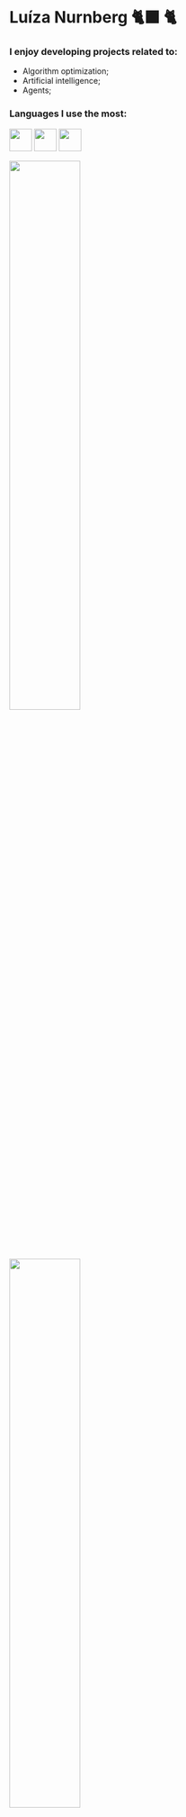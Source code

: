 <h1 align="left">Luíza Nurnberg 🐈‍⬛ 🐈 </h1>

### I enjoy developing projects related to:
   - Algorithm optimization;
   - Artificial intelligence;
   - Agents;

### Languages I use the most:
<img src="https://cdn.jsdelivr.net/gh/devicons/devicon/icons/java/java-original.svg" width="40" height="40"/> <img
src="https://cdn.jsdelivr.net/gh/devicons/devicon/icons/python/python-original.svg"  width="40" height="40" /> 
<img src="https://cdn.jsdelivr.net/gh/devicons/devicon/icons/javascript/javascript-original.svg" width="40" height="40" />

<p align="left">
<img height="50%" width="auto" src="https://github-readme-stats.vercel.app/api?username=luizanurnberg&show_icons=true&count_private=true&theme=rose_pine&hide_border=true&hide=issues,contribs&bg_color=ffffff00" />
<img height="50%" width="auto" src="https://github-readme-stats.vercel.app/api/top-langs/?username=luizanurnberg&layout=compact&hide_border=true&theme=rose_pine&bg_color=ffffff00&langs_count=6&hide=jupyter%20notebook,tex,css,php&exclude_repo=Pacman-AI">
<br>

<a href="https://github.com/ashutosh00710/github-readme-activity-graph">
    <img src="https://github-readme-activity-graph.vercel.app/graph?username=luizanurnberg&theme=dracula&hide_border=true" alt="Activity graph">
</a>
